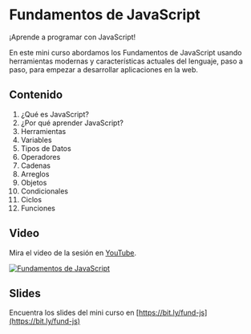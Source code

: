 # Fundamentos de JavaScript
¡Aprende a programar con JavaScript!

En este mini curso abordamos los Fundamentos de JavaScript usando herramientas modernas y características actuales del lenguaje, paso a paso, para empezar a desarrollar aplicaciones en la web.

## Contenido
1. ¿Qué es JavaScript?
2. ¿Por qué aprender JavaScript?
3. Herramientas
4. Variables
5. Tipos de Datos
6. Operadores
7. Cadenas
8. Arreglos
9. Objetos
10. Condicionales
11. Ciclos
12. Funciones

## Video
Mira el video de la sesión en [YouTube](https://youtu.be/hjSDHz_qKTQ?t=576).

[![Fundamentos de JavaScript](https://img.youtube.com/vi/hjSDHz_qKTQ/0.jpg)](https://youtu.be/hjSDHz_qKTQ?t=576)

## Slides

Encuentra los slides del mini curso en [https://bit.ly/fund-js](https://bit.ly/fund-js)


